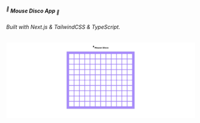 ##### <sup>🎈</sup> **Mouse Disco App** <sub>🎈</sub>

###### _Built with_ Next.js & TailwindCSS & TypeScript.

![Mouse Disco App Screenshot](./public/Mouse.png)
